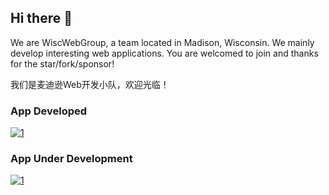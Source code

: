 ## Hi there 👋

We are WiscWebGroup, a team located in Madison, Wisconsin. We mainly develop interesting web applications. You are welcomed to join and thanks for the star/fork/sponsor!

我们是麦迪逊Web开发小队，欢迎光临！

### App Developed
[![1](https://github-readme-stats.vercel.app/api/pin/?username=WiscWebGroup&repo=echoq)](https://github.com/WiscWebGroup/echoq)

### App Under Development
[![1](https://github-readme-stats.vercel.app/api/pin/?username=WiscWebGroup&repo=photoly)](https://github.com/WiscWebGroup/photoly)

<!--

**Here are some ideas to get you started:**

🙋‍♀️ A short introduction - what is your organization all about?
🌈 Contribution guidelines - how can the community get involved?
👩‍💻 Useful resources - where can the community find your docs? Is there anything else the community should know?
🍿 Fun facts - what does your team eat for breakfast?
🧙 Remember, you can do mighty things with the power of [Markdown](https://docs.github.com/github/writing-on-github/getting-started-with-writing-and-formatting-on-github/basic-writing-and-formatting-syntax)
-->
